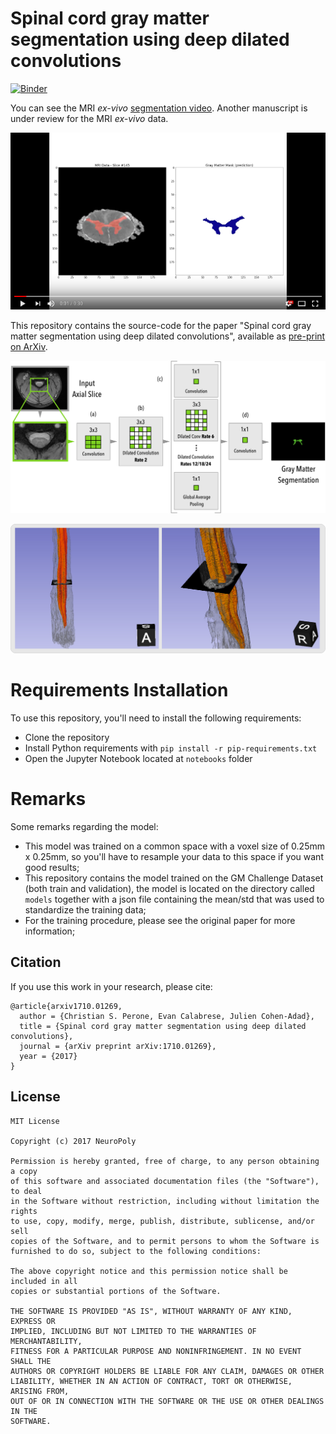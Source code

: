 # Spinal cord gray matter segmentation using deep dilated convolutions

[![Binder](https://beta.mybinder.org/badge.svg)](https://beta.mybinder.org/v2/gh/neuropoly/gmseg/master?filepath=notebooks%2Fchallenge-opensource-model.ipynb)

You can see the MRI *ex-vivo* [segmentation video](https://www.youtube.com/watch?v=9Nz6H-wFCsM). Another
manuscript is under review for the MRI *ex-vivo* data.

[![Segmentation Video](docs/img/video_ss.png)](https://www.youtube.com/watch?v=9Nz6H-wFCsM)

This repository contains the source-code for the paper "Spinal cord gray matter segmentation using deep dilated convolutions",
available as [pre-print on ArXiv](https://arxiv.org/abs/1710.01269).

![Architecture Overview](docs/img/architecture.png "Architecture Overview")

![Segmentation Example](docs/img/segsample.jpg "Segmentation Example")

# Requirements Installation

To use this repository, you'll need to install the following requirements:

* Clone the repository
* Install Python requirements with `pip install -r pip-requirements.txt`
* Open the Jupyter Notebook located at `notebooks` folder

# Remarks
Some remarks regarding the model:

* This model was trained on a common space with a voxel size of 0.25mm x 0.25mm, so 
  you'll have to resample your data to this space if you want good results;
* This repository contains the model trained on the GM Challenge Dataset (both train and validation),
  the model is located on the directory called `models` together with a json file containing
  the mean/std that was used to standardize the training data;
* For the training procedure, please see the original paper for more information;

## Citation
If you use this work in your research, please cite:

    @article{arxiv1710.01269,
      author = {Christian S. Perone, Evan Calabrese, Julien Cohen-Adad},
      title = {Spinal cord gray matter segmentation using deep dilated convolutions},
      journal = {arXiv preprint arXiv:1710.01269},
      year = {2017}
    }

## License

```
MIT License

Copyright (c) 2017 NeuroPoly

Permission is hereby granted, free of charge, to any person obtaining a copy
of this software and associated documentation files (the "Software"), to deal
in the Software without restriction, including without limitation the rights
to use, copy, modify, merge, publish, distribute, sublicense, and/or sell
copies of the Software, and to permit persons to whom the Software is
furnished to do so, subject to the following conditions:

The above copyright notice and this permission notice shall be included in all
copies or substantial portions of the Software.

THE SOFTWARE IS PROVIDED "AS IS", WITHOUT WARRANTY OF ANY KIND, EXPRESS OR
IMPLIED, INCLUDING BUT NOT LIMITED TO THE WARRANTIES OF MERCHANTABILITY,
FITNESS FOR A PARTICULAR PURPOSE AND NONINFRINGEMENT. IN NO EVENT SHALL THE
AUTHORS OR COPYRIGHT HOLDERS BE LIABLE FOR ANY CLAIM, DAMAGES OR OTHER
LIABILITY, WHETHER IN AN ACTION OF CONTRACT, TORT OR OTHERWISE, ARISING FROM,
OUT OF OR IN CONNECTION WITH THE SOFTWARE OR THE USE OR OTHER DEALINGS IN THE
SOFTWARE.
```